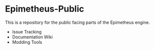 Epimetheus-Public
=================

This is a repository for the public facing parts of the Epimetheus engine.

 - Issue Tracking
 - Documentation Wiki
 - Modding Tools
